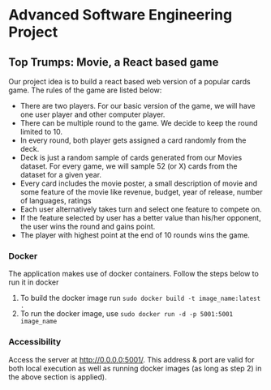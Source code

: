 # Advanced Software Engineering Project

## Top Trumps: Movie, a React based game
Our project idea is to build a react based web version of a popular cards game. The rules of the game are listed below:

- There are two players. For our basic version of the game, we will have one user player and other computer player.
- There can be multiple round to the game. We decide to keep the round limited to 10.
- In every round, both player gets assigned a card randomly from the deck.
- Deck is just a random sample of cards generated from our Movies dataset. For every game, we will sample 52 (or X) cards from the dataset for a given year.
- Every card includes the movie poster, a small description of movie and some feature of the movie like revenue, budget, year of release, number of languages, ratings
- Each user alternatively takes turn and select one feature to compete on.
- If the feature selected by user has a better value than his/her opponent, the user wins the round and gains point.
- The player with highest point at the end of 10 rounds wins the game.

### Docker
The application makes use of docker containers. Follow the steps below to run it in docker

1) To build the docker image run ``sudo docker build -t image_name:latest .``
2) To run the docker image, use ``sudo docker run -d -p 5001:5001 image_name``

### Accessibility
Access the server at http://0.0.0.0:5001/. This address & port are valid for both local execution as well as running docker images (as long as step 2) in the above section is applied).
